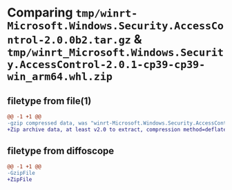 # Comparing `tmp/winrt-Microsoft.Windows.Security.AccessControl-2.0.0b2.tar.gz` & `tmp/winrt_Microsoft.Windows.Security.AccessControl-2.0.1-cp39-cp39-win_arm64.whl.zip`

## filetype from file(1)

```diff
@@ -1 +1 @@
-gzip compressed data, was "winrt-Microsoft.Windows.Security.AccessControl-2.0.0b2.tar", last modified: Sat Dec  2 18:29:24 2023, max compression
+Zip archive data, at least v2.0 to extract, compression method=deflate
```

## filetype from diffoscope

```diff
@@ -1 +1 @@
-GzipFile
+ZipFile
```

